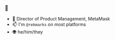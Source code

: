 ### 🐐 

- 🦊 Director of Product Management, MetaMask
- 📫 I'm `@rekmarks` on most platforms
- 👽 he/him/they
